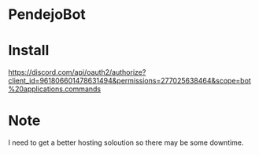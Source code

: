 # PendejoBot

# Install
https://discord.com/api/oauth2/authorize?client_id=961806601478631494&permissions=277025638464&scope=bot%20applications.commands

# Note
I need to get a better hosting soloution so there may be some downtime.
